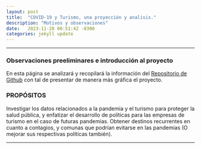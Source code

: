 ```yaml
---
layout: post
title:  "COVID-19 y Turismo, una proyección y analisis."
description: "Motivos y observaciones"
date:   2023-11-28 00:51:42 -0300
categories: jekyll update
---
```


[]()

---

### Observaciones preeliminares e introducción al proyecto

En esta página se analizará y recopilará la información del [Repositorio de Github](https://github.com/elbosco/imt2200-proyecto) con tal de presentar de manera más gráfica el proyecto.


### PROPÓSITOS

Investigar los datos relacionados a la pandemia y el turismo para proteger la salud pública, y enfatizar el desarrollo de políticas para las empresas de turismo en el caso de futuras pandemias.
Obtener destinos recurrentes en cuanto a contagios, y comunas que podrían evitarse en las pandemias (O mejorar sus respectivas políticas también).

---

